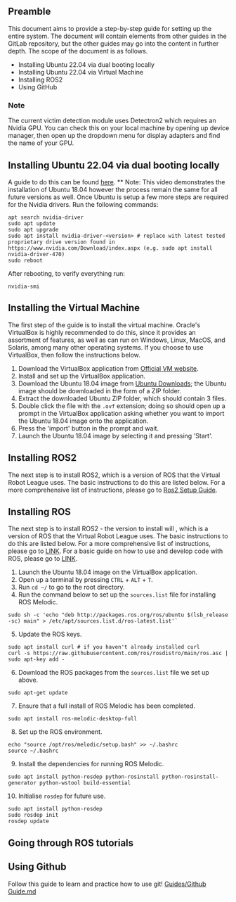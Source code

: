 ## Preamble

This document aims to provide a step-by-step guide for setting up the entire system. The document will contain elements from other guides in the GitLab repository, but the other guides may go into the content in further depth. The scope of the document is as follows. 

* Installing Ubuntu 22.04 via dual booting locally
* Installing Ubuntu 22.04 via Virtual Machine
* Installing ROS2
* Using GitHub

### Note 

The current victim detection module uses Detectron2 which requires an Nvidia GPU. You can check this on your local machine by opening up device manager, then open up the dropdown menu for display adapters and find the name of your GPU. 

## Installing Ubuntu 22.04 via dual booting locally
A guide to do this can be found [here](https://www.youtube.com/watch?v=u5QyjHIYwTQ). 
** Note: This video demonstrates the installation of Ubuntu 18.04 however the process remain the same for all future versions as well.
Once Ubuntu is setup a few more steps are required for the Nvidia drivers. Run the following commands:
```
apt search nvidia-driver
sudo apt update
sudo apt upgrade
sudo apt install nvidia-driver-<version> # replace with latest tested proprietary drive version found in https://www.nvidia.com/Download/index.aspx (e.g. sudo apt install nvidia-driver-470)
sudo reboot
```
After rebooting, to verify everything run:
```
nvidia-smi
```

## Installing the Virtual Machine

The first step of the guide is to install the virtual machine. Oracle's VirtualBox is highly recommended to do this, since it provides an assortment of features, as well as can run on Windows, Linux, MacOS, and Solaris, among many other operating systems. If you choose to use VirtualBox, then follow the instructions below.

1) Download the VirtualBox application from [Official VM website](https://www.virtualbox.org/wiki/Downloads).
2) Install and set up the VirtualBox application.
3) Download the Ubuntu 18.04 image from [Ubuntu Downloads](https://www.linuxvmimages.com/images/ubuntu-1804/); the Ubuntu image should be downloaded in the form of a ZIP folder.
4) Extract the downloaded Ubuntu ZIP folder, which should contain 3 files.
5) Double click the file with the `.ovf` extension; doing so should open up a prompt in the VirtualBox application asking whether you want to import the Ubuntu 18.04 image onto the application.
6) Press the 'import' button in the prompt and wait.
7) Launch the Ubuntu 18.04 image by selecting it and pressing 'Start'.

## Installing ROS2

The next step is to install ROS2, which is a version of ROS that the Virtual Robot League uses. The basic instructions to do this are listed below. For a more comprehensive list of instructions, please go to [Ros2 Setup Guide](https://docs.ros.org/en/humble/Installation/Ubuntu-Install-Debians.html?fbclid=IwAR1BMtU7T_279HwpSls0bdZFd1uk6QV6IbMuIwyuK_uXMGryi9LjhW40L_8).

## Installing ROS

The next step is to install ROS2 - the version to install will , which is a version of ROS that the Virtual Robot League uses. The basic instructions to do this are listed below. For a more comprehensive list of instructions, please go to [LINK](https://nw-syd-gitlab.cseunsw.tech/z9600614/VIP-AI4Everyone-Rescue/-/tree/main/Guides/Install%20ROS%20and%20Gazebo%20on%20Ubuntu%2020.04). For a basic guide on how to use and develop code with ROS, please go to [LINK](https://nw-syd-gitlab.cseunsw.tech/z9600614/VIP-AI4Everyone-Rescue/-/blob/main/Guides/ROS%20Basics.md).

1) Launch the Ubuntu 18.04 image on the VirtualBox application.
2) Open up a terminal by pressing `CTRL` + `ALT` + `T`.
3) Run `cd ~/` to go to the root directory.
4) Run the command below to set up the `sources.list` file for installing ROS Melodic.
```
sudo sh -c 'echo "deb http://packages.ros.org/ros/ubuntu $(lsb_release -sc) main" > /etc/apt/sources.list.d/ros-latest.list'`
```
5) Update the ROS keys.
```
sudo apt install curl # if you haven't already installed curl
curl -s https://raw.githubusercontent.com/ros/rosdistro/main/ros.asc | sudo apt-key add -
```
6) Download the ROS packages from the `sources.list` file we set up above.
```
sudo apt-get update
```
7) Ensure that a full install of ROS Melodic has been completed.
```
sudo apt install ros-melodic-desktop-full
```
8) Set up the ROS environment.
```
echo "source /opt/ros/melodic/setup.bash" >> ~/.bashrc
source ~/.bashrc
```
9) Install the dependencies for running ROS Melodic.
```
sudo apt install python-rosdep python-rosinstall python-rosinstall-generator python-wstool build-essential
```
10) Initialise `rosdep` for future use.
```
sudo apt install python-rosdep
sudo rosdep init
rosdep update
```

## Going through ROS tutorials

## Using Github
Follow this guide to learn and practice how to use git! [Guides/Github Guide.md](https://github.com/a-marugan/AI4Everyone-Rescue/blob/main/Guides/GitHub%20Guide.md)



